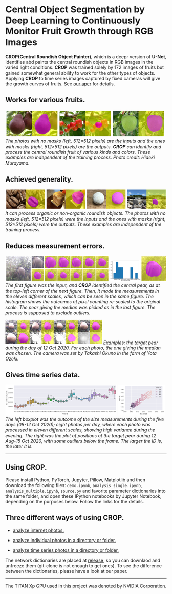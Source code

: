 # Central Object Segmentation by Deep Learning to Continuously Monitor Fruit Growth through RGB Images

**CROP(Central Roundish Object Painter)**, which is a deepr version of **U-Net**, identifies abd paints the central roundish objects in RGB images in the varied light conditions. **CROP** was trained solely by 172 images of fruits but gained somewhat general ability to work for the other types of objects. Applying **CROP** to time series images captured by fixed cameras will give the growth curves of fruits. See [our aper](https://doi.org/10.3390/s21216999) for details.  

## Works for various fruits. 

<img src="images/murayama35a.png" width="33%" /><img src="images/murayama21a.png" width="33%" /><img src="images/murayama45.png" width="33%"/> 
<i>The photos with no masks (left, 512×512 pixels) are the inputs and the ones with masks (right, 512×512 pixels) are the outputs. **CROP** can identify and process the central roundish fruit of various kinds and colors. These examples are independent of the training process. Photo credit: Hideki Murayama.</i>

## Achieved generality. 

<img src="images/coffee10.png" width="25%" /><img src="images/bread2.png" width="25%" /><img src="images/okuno_ball1556.png" width="25%"/><img src="images/stone_br6.png" width="25%"/> 
<i>It can process organic or non-organic roundish objects. The photos with no masks (left, 512×512 pixels) were the inputs and the ones with masks (right, 512×512 pixels) were the outputs. These examples are independent of the training process.</i>

## Reduces measurement errors. 

 <img src="images/338_i.png" width="16%" /><img src="images/338_tiles_lite.png" width="48%" /><img src="images/338_h.png" width="20%" /><img src="images/338_f.png" width="16%" />
<i>The first figure was the input, and **CROP** identified the central pear, as at the top-left corner of the next figure. Then, it made the measurements in the eleven different scales, which can be seen in the same figure. The histogram shows the outcomes of pixel counting re-scaled to the original scale. The pear giving the median was picked as in the last figure. The process is supposed to exclude outliers.</i>

<img src="images/8tiles_lite.png" width="60%" />
<i>Examples: the target pear during the day of 12 Oct 2020. For each photo, the one giving the median was chosen. The camera was set by Takashi Okuno in the farm of Yota Ozeki.</i>


## Gives time series data.

<img src="images/measurements_seg.png" width="69%" /> <img src="images/positions.png" width="29%" />
<i>The left boxplot was the outcome of the size measurements during the five days (08-12 Oct 2020); eight photos per day, where each photo was processed in eleven different scales, showing high variance during the evening. The right was the plot of positions of the target pear during 12 Aug-15 Oct 2020, with some outliers below the frame. The larger the ID is, the later it is.</i>

---
## Using **CROP**. 

Please install Python, PyTorch, Jupyter, Pillow, Matplotlib and then download the following files: `demo.ipynb`, `analysis_single.ipynb`, `analysis_multiple.ipynb`, `source.py` and favorite parameter dictionaries into the same folder, and open these IPython notebooks by Jupyter Notebook, depending on the purposes below. Follow the links for the details. 

## Three different ways of using **CROP**.

- [analyze internet photos.](/demo_internet_images/README.md)

- [analyze individual photos in a directory or folder.](/analysis_single/README.md)

- [analyze time series photos in a directory or folder.](/analysis_timeseries/README.md)

The network dictionaries are placed at [release](https://github.com/MotohisaFukuda/CROP/releases), so you can downlaod and unfreeze them (git-clone is not enough to get ones).
To see the difference between the dictionaries, please have a look at our paper. 

---
The TITAN Xp GPU used in this project was denoted by NVIDIA Corporation.
